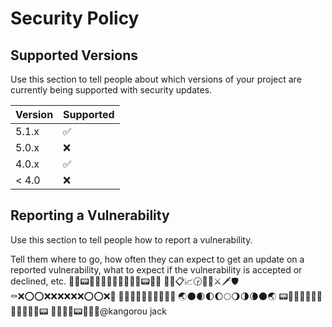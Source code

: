 # Security Policy

## Supported Versions

Use this section to tell people about which versions of your project are
currently being supported with security updates.

| Version | Supported          |
| ------- | ------------------ |
| 5.1.x   | :white_check_mark: |
| 5.0.x   | :x:                |
| 4.0.x   | :white_check_mark: |
| < 4.0   | :x:                |

## Reporting a Vulnerability

Use this section to tell people how to report a vulnerability.

Tell them where to go, how often they can expect to get an update on a
reported vulnerability, what to expect if the vulnerability is accepted or
declined, etc.
🏴‍☠️📟📼🎹📶📼😁📼📶🎹📼📟🏴‍☠️
🧲🔖📋📈🕞🔑📜⚔️🗡️🛡️⚰️❌⭕⭕❌❌❌❌❌❌⭕⭕❌🎦
💯💯💯💯💯💯💯💯💯💯
🌏🌑🌒🌓🌔🌕🌖🌗🌘🌑🌏
📟🎹📶🎦🏴‍☠️🔖🏴‍☠️🎦📶🎹📟
🧲📜🏴‍☠️📟🎹📶🎦@kangorou jack
